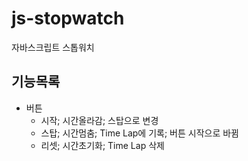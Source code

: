 # js-stopwatch
자바스크립트 스톱워치

## 기능목록
* 버튼
  - 시작; 시간올라감; 스탑으로 변경
  - 스탑; 시간멈춤; Time Lap에 기록; 버튼 시작으로 바뀜
  - 리셋; 시간초기화; Time Lap 삭제

